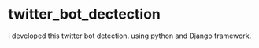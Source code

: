# twitter_bot_dectection
i developed this twitter bot detection. using python and Django framework.  
